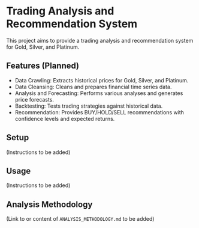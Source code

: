 # Trading Analysis and Recommendation System

This project aims to provide a trading analysis and recommendation system for Gold, Silver, and Platinum.

## Features (Planned)

*   Data Crawling: Extracts historical prices for Gold, Silver, and Platinum.
*   Data Cleansing: Cleans and prepares financial time series data.
*   Analysis and Forecasting: Performs various analyses and generates price forecasts.
*   Backtesting: Tests trading strategies against historical data.
*   Recommendation: Provides BUY/HOLD/SELL recommendations with confidence levels and expected returns.

## Setup

(Instructions to be added)

## Usage

(Instructions to be added)

## Analysis Methodology

(Link to or content of `ANALYSIS_METHODOLOGY.md` to be added)
